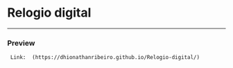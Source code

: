 # Relogio digital
---
### Preview
     Link:  (https://dhionathanribeiro.github.io/Relogio-digital/)
